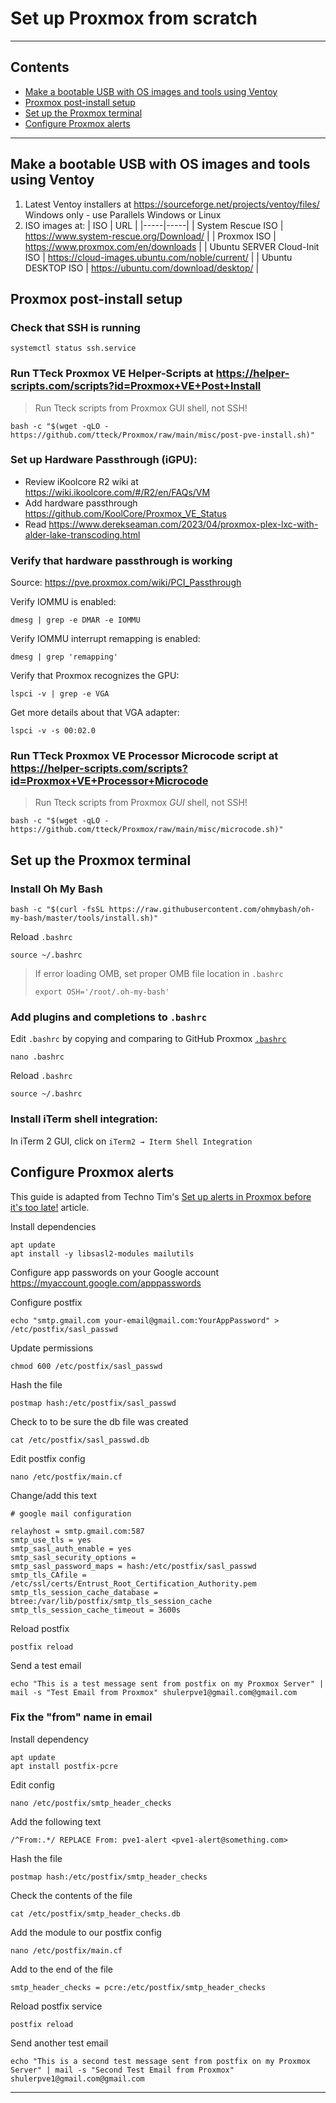 # Set up Proxmox from scratch
----
## Contents
  - [Make a bootable USB with OS images and tools using Ventoy](#make-a-bootable-usb-with-os-images-and-tools-using-ventoy)
  - [Proxmox post-install setup](#proxmox-post-install-setup)
  - [Set up the Proxmox terminal](#set-up-the-proxmox-terminal)
  - [Configure Proxmox alerts](#configure-proxmox-alerts)
----
## Make a bootable USB with OS images and tools using Ventoy
1. Latest Ventoy installers at https://sourceforge.net/projects/ventoy/files/ Windows only - use Parallels Windows or Linux
2. ISO images at:
   | ISO | URL |
   |-----|-----|
   | System Rescue ISO | https://www.system-rescue.org/Download/ |
   | Proxmox ISO | https://www.proxmox.com/en/downloads |
   | Ubuntu SERVER Cloud-Init ISO | https://cloud-images.ubuntu.com/noble/current/ |
   | Ubuntu DESKTOP ISO | https://ubuntu.com/download/desktop/ |

## Proxmox post-install setup
### Check that SSH is running
```shell-script
systemctl status ssh.service
```
### Run TTeck Proxmox VE Helper-Scripts at https://helper-scripts.com/scripts?id=Proxmox+VE+Post+Install
> Run Tteck scripts from Proxmox GUI shell, not SSH!
```shell-script
bash -c "$(wget -qLO - https://github.com/tteck/Proxmox/raw/main/misc/post-pve-install.sh)"
```
### Set up Hardware Passthrough (iGPU):
- Review iKoolcore R2 wiki at https://wiki.ikoolcore.com/#/R2/en/FAQs/VM
- Add hardware passthrough https://github.com/KoolCore/Proxmox_VE_Status
- Read https://www.derekseaman.com/2023/04/proxmox-plex-lxc-with-alder-lake-transcoding.html
### Verify that hardware passthrough is working
Source: https://pve.proxmox.com/wiki/PCI_Passthrough

Verify IOMMU is enabled:
```shell-script
dmesg | grep -e DMAR -e IOMMU
```

Verify IOMMU interrupt remapping is enabled:
```shell-script
dmesg | grep 'remapping'
```

Verify that Proxmox recognizes the GPU:
```shell-script
lspci -v | grep -e VGA
```

Get more details about that VGA adapter:
```shell-script
lspci -v -s 00:02.0
```

### Run TTeck Proxmox VE Processor Microcode script at https://helper-scripts.com/scripts?id=Proxmox+VE+Processor+Microcode
> Run Tteck scripts from Proxmox *GUI* shell, not SSH!
```shell-script
bash -c "$(wget -qLO - https://github.com/tteck/Proxmox/raw/main/misc/microcode.sh)"
```

## Set up the Proxmox terminal
### Install Oh My Bash
```shell
bash -c "$(curl -fsSL https://raw.githubusercontent.com/ohmybash/oh-my-bash/master/tools/install.sh)"
```
Reload `.bashrc`
```shell
source ~/.bashrc
```
> If error loading OMB, set proper OMB file location in `.bashrc`
> ```shell
> export OSH='/root/.oh-my-bash'
> ```
### Add plugins and completions to `.bashrc`
Edit `.bashrc` by copying and comparing to GitHub Proxmox [`.bashrc`](/Proxmox%20files/.bashrc)
```shell
nano .bashrc
```
Reload `.bashrc`
```shell
source ~/.bashrc
```

### Install iTerm shell integration:
In iTerm 2 GUI, click on `iTerm2 → Iterm Shell Integration`

## Configure Proxmox alerts
This guide is adapted from Techno Tim's [Set up alerts in Proxmox before it's too late!](https://technotim.live/posts/proxmox-alerts/) article.

Install dependencies
```shell
apt update
apt install -y libsasl2-modules mailutils
```
Configure app passwords on your Google account
https://myaccount.google.com/apppasswords

Configure postfix
```shell
echo "smtp.gmail.com your-email@gmail.com:YourAppPassword" > /etc/postfix/sasl_passwd
```
Update permissions
```shell
chmod 600 /etc/postfix/sasl_passwd
```
Hash the file

```shell
postmap hash:/etc/postfix/sasl_passwd
```
Check to to be sure the db file was created

```shell
cat /etc/postfix/sasl_passwd.db
```
Edit postfix config

```shell
nano /etc/postfix/main.cf
```
Change/add this text
```shell
# google mail configuration

relayhost = smtp.gmail.com:587
smtp_use_tls = yes
smtp_sasl_auth_enable = yes
smtp_sasl_security_options =
smtp_sasl_password_maps = hash:/etc/postfix/sasl_passwd
smtp_tls_CAfile = /etc/ssl/certs/Entrust_Root_Certification_Authority.pem
smtp_tls_session_cache_database = btree:/var/lib/postfix/smtp_tls_session_cache
smtp_tls_session_cache_timeout = 3600s
```
Reload postfix
```shell
postfix reload
```
Send a test email
```shell
echo "This is a test message sent from postfix on my Proxmox Server" | mail -s "Test Email from Proxmox" shulerpve1@gmail.com@gmail.com
```
### Fix the "from" name in email

Install dependency
```shell
apt update
apt install postfix-pcre
```
Edit config
```shell
nano /etc/postfix/smtp_header_checks
```
Add the following text
```shell
/^From:.*/ REPLACE From: pve1-alert <pve1-alert@something.com>
```
Hash the file
```shell
postmap hash:/etc/postfix/smtp_header_checks
```
Check the contents of the file
```shell
cat /etc/postfix/smtp_header_checks.db
```
Add the module to our postfix config
```shell
nano /etc/postfix/main.cf
```
Add to the end of the file
```shell
smtp_header_checks = pcre:/etc/postfix/smtp_header_checks
```
Reload postfix service
```shell
postfix reload
```
Send another  test email
```shell
echo "This is a second test message sent from postfix on my Proxmox Server" | mail -s "Second Test Email from Proxmox" shulerpve1@gmail.com@gmail.com
```
---------------
